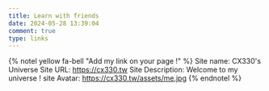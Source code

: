 ```yaml
---
title: Learn with friends
date: 2024-05-28 13:39:04
comment: true
type: links
---
```

{% notel yellow fa-bell "Add my link on your page !" %}
Site name: CX330's Universe
Site URL: https://cx330.tw
Site Description: Welcome to my universe !
site Avatar: https://cx330.tw/assets/me.jpg
{% endnotel %}
